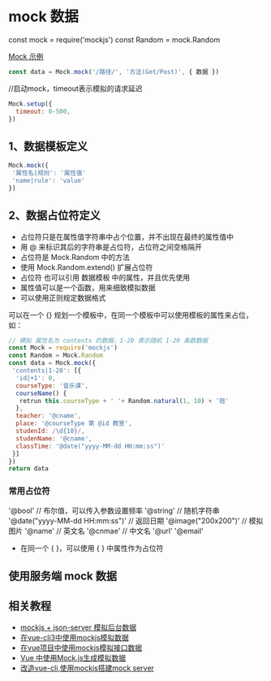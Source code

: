 # mock 数据

const mock = require('mockjs')
const Random = mock.Random

[Mock 示例](http://mockjs.com/examples.html)

```js
const data = Mock.mock('/路径/', '方法(Get/Post)', { 数据 })
```

//启动mock，timeout表示模拟的请求延迟

```js
Mock.setup({
  timeout: 0-500,
})
```

## 1、数据模板定义

```js
Mock.mock({
 '属性名|规则': '属性值'
 'name|rule': 'value'
})
```

## 2、数据占位符定义

- 占位符只是在属性值字符串中占个位置，并不出现在最终的属性值中
- 用 @ 来标识其后的字符串是占位符，占位符之间空格隔开
- 占位符是 Mock.Random 中的方法
- 使用 Mock.Random.extend() 扩展占位符
- 占位符 也可以引用 数据模板 中的属性，并且优先使用
- 属性值可以是一个函数，用来细致模拟数据
- 可以使用正则规定数据格式

可以在一个 {} 规划一个模板中，在同一个模板中可以使用模板的属性来占位，如：

``` js
// 模拟 属性名为 contents 的数据，1-20 表示随机 1-20 条数数据
const Mock = require('mockjs')
const Random = Mock.Random
const data = Mock.mock({
 'contents|1-20': [{
  'id|+1': 0,
  courseType: '音乐课',
  courseName() {
   retrun this.courseType + ' '+ Random.natural(1, 10) + '班' 
  },
  teacher: '@cname',
  place: '@courseType 第 @id 教室',
  studenId: /\d{10}/,
  studenName: '@cname',
  classTime: '@date("yyyy-MM-dd HH:mm:ss")'
 }]
})
return data
```

### 常用占位符

'@bool' // 布尔值，可以传入参数设置频率
'@string' // 随机字符串
'@date("yyyy-MM-dd HH:mm:ss")' // 返回日期
'@image("200x200")' // 模拟图片
'@name' // 英文名
'@cnmae' // 中文名
'@url'
'@email'

- 在同一个 { }，可以使用 { } 中属性作为占位符

## 使用服务端 mock 数据

## 相关教程

- [mockjs + json-server 模拟后台数据](https://blog.csdn.net/mjzhang1993/article/details/78532909)
- [在vue-cli3中使用mockjs模拟数据](https://blog.csdn.net/lvchunfei123/article/details/109047730)
- [在vue项目中使用mockjs模拟接口数据](https://blog.csdn.net/weixin_44227395/article/details/104842184)
- [Vue 中使用Mock.js生成模拟数据](https://blog.csdn.net/qq_17492249/article/details/98401566)
- [改造vue-cli,使用mockjs搭建mock server](https://juejin.cn/post/6844903590046203918)
